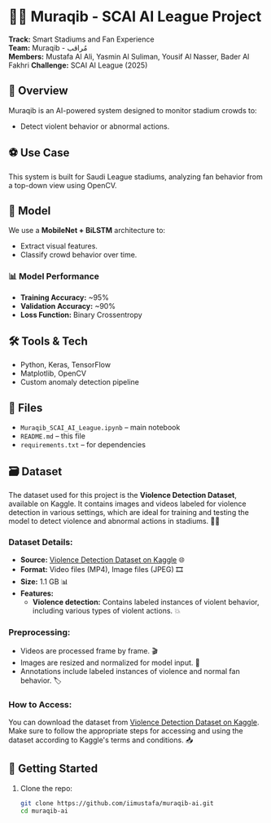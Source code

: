 # 🕵️‍♂️ Muraqib - SCAI AI League Project

**Track:** Smart Stadiums and Fan Experience  
**Team:** Muraqib - مُراقب  
**Members:** Mustafa Al Ali, Yasmin Al Suliman, Yousif Al Nasser, Bader Al Fakhri
**Challenge:** SCAI AI League (2025)

## 📌 Overview
Muraqib is an AI-powered system designed to monitor stadium crowds to:
- Detect violent behavior or abnormal actions.

## ⚽ Use Case
This system is built for Saudi League stadiums, analyzing fan behavior from a top-down view using OpenCV.

## 🧠 Model
We use a **MobileNet + BiLSTM** architecture to:
- Extract visual features.
- Classify crowd behavior over time.

### 📊 Model Performance
- **Training Accuracy:** ~95%
- **Validation Accuracy:** ~90%
- **Loss Function:** Binary Crossentropy

## 🛠️ Tools & Tech
- Python, Keras, TensorFlow
- Matplotlib, OpenCV
- Custom anomaly detection pipeline

## 📂 Files
- `Muraqib_SCAI_AI_League.ipynb` – main notebook
- `README.md` – this file
- `requirements.txt` – for dependencies

## 🗃️ Dataset

The dataset used for this project is the **Violence Detection Dataset**, available on Kaggle. It contains images and videos labeled for violence detection in various settings, which are ideal for training and testing the model to detect violence and abnormal actions in stadiums. 🎥📸

### Dataset Details:
- **Source:** [Violence Detection Dataset on Kaggle](https://www.kaggle.com/datasets/engmohamedsshubber/violencedetectiondataset) 🌐
- **Format:** Video files (MP4), Image files (JPEG) 🎞️
- **Size:** 1.1 GB 📊
- **Features:**
  - **Violence detection:** Contains labeled instances of violent behavior, including various types of violent actions. 💥

### Preprocessing:
- Videos are processed frame by frame. 🎬
- Images are resized and normalized for model input. 📏
- Annotations include labeled instances of violence and normal fan behavior. 🏷️

### How to Access:
You can download the dataset from [Violence Detection Dataset on Kaggle](https://www.kaggle.com/datasets/engmohamedsshubber/violencedetectiondataset). Make sure to follow the appropriate steps for accessing and using the dataset according to Kaggle's terms and conditions. 📥


## 🚀 Getting Started
1. Clone the repo:
   ```bash
   git clone https://github.com/iimustafa/muraqib-ai.git
   cd muraqib-ai
